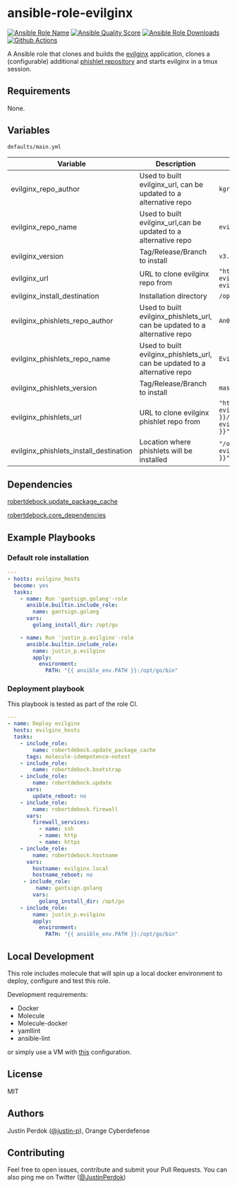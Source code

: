 # ansible-role-evilginx

[![Ansible Role Name](https://img.shields.io/ansible/role/51897?label=Role%20Name&logo=ansible&style=flat-square)](https://galaxy.ansible.com/justin_p/evilginx)
[![Ansible Quality Score](https://img.shields.io/ansible/quality/51897?label=Ansible%20Quality%20Score&logo=ansible&style=flat-square)](https://galaxy.ansible.com/justin_p/evilginx)
[![Ansible Role Downloads](https://img.shields.io/ansible/role/d/51897?label=Ansible%20Role%20Downloads&logo=ansible&style=flat-square)](https://galaxy.ansible.com/justin_p/evilginx)
[![Github Actions](https://img.shields.io/github/workflow/status/justin-p/ansible-role-evilginx/CI?label=Github%20Actions&logo=github&style=flat-square)](https://github.com/justin-p/ansible-role-evilginx/actions)

A Ansible role that clones and builds the [evilginx](https://github.com/kgretzky/evilginx) application, clones a (configurable) additional [phishlet repository](https://github.com/An0nUD4Y/Evilginx2-Phishlets) and starts evilginx in a tmux session.

## Requirements

None.

## Variables

`defaults/main.yml`

| Variable                               | Description                                                                | Default value                                                                                  |
| -------------------------------------- | -------------------------------------------------------------------------- | ---------------------------------------------------------------------------------------------- |
| evilginx_repo_author                   | Used to built evilginx_url, can be updated to a alternative repo           | `kgretzky`                                                                                     |
| evilginx_repo_name                     | Used to built evilginx_url,can be updated to a alternative repo            | `evilginx2`                                                                                    |
| evilginx_version                       | Tag/Release/Branch to install                                              | `v3.1.0`                                                                                       |
| evilginx_url                           | URL to clone evilginx repo from                                            | `"https://github.com/{{ evilginx_repo_author }}/{{ evilginx_repo_name }}"`                     |
| evilginx_install_destination           | Installation directory                                                     | `/opt/{{ evilginx_repo_name }}`                                                                |
| evilginx_phishlets_repo_author         | Used to built evilginx_phishlets_url, can be updated to a alternative repo | `An0nUD4Y`                                                                                     |
| evilginx_phishlets_repo_name           | Used to built evilginx_phishlets_url, can be updated to a alternative repo | `Evilginx2-Phishlets`                                                                          |
| evilginx_phishlets_version             | Tag/Release/Branch to install                                              | `master`                                                                                       |
| evilginx_phishlets_url                 | URL to clone evilginx phishlet repo from                                   | `"https://github.com/{{ evilginx_phishlets_repo_author }}/{{ evilginx_phishlets_repo_name }}"` |
| evilginx_phishlets_install_destination | Location where phishlets will be installed                                 | `"/opt/{{ evilginx_phishlets_repo_name }}"`                                                    |
## Dependencies

[robertdebock.update_package_cache](https://github.com/robertdebock/ansible-role-update_package_cache)

[robertdebock.core_dependencies](https://github.com/robertdebock/ansible-role-core_dependencies)

## Example Playbooks

### Default role installation

```yaml
---
- hosts: evilginx_hosts
  become: yes
  tasks:
    - name: Run 'gantsign.golang'-role
      ansible.builtin.include_role:
        name: gantsign.golang
      vars:
        golang_install_dir: /opt/go

    - name: Run 'justin_p.evilginx'-role
      ansible.builtin.include_role:
        name: justin_p.evilginx
        apply:
          environment:
            PATH: "{{ ansible_env.PATH }}:/opt/go/bin"
```

### Deployment playbook

This playbook is tested as part of the role CI.

```yaml
---
- name: Deploy evilginx
  hosts: evilginx_hosts
  tasks:
    - include_role:
        name: robertdebock.update_package_cache
      tags: molecule-idempotence-notest
    - include_role:
        name: robertdebock.bootstrap
    - include_role:
        name: robertdebock.update
      vars:
        update_reboot: no
    - include_role:
        name: robertdebock.firewall
      vars:
        firewall_services:
          - name: ssh
          - name: http
          - name: https
    - include_role:
        name: robertdebock.hostname
      vars:
        hostname: evilginx.local
        hostname_reboot: no
     - include_role:
         name: gantsign.golang
        vars:
          golang_install_dir: /opt/go
    - include_role:
        name: justin_p.evilginx
        apply:
          environment:
            PATH: "{{ ansible_env.PATH }}:/opt/go/bin"
```

## Local Development

This role includes molecule that will spin up a local docker environment to deploy, configure and test this role.

Development requirements:

- Docker
- Molecule
- Molecule-docker
- yamllint
- ansible-lint

or simply use a VM with [this](https://github.com/justin-p/ansible-terraform-workstation) configuration.

## License

MIT

## Authors

Justin Perdok ([@justin-p](https://github.com/justin-p/)), Orange Cyberdefense

## Contributing

Feel free to open issues, contribute and submit your Pull Requests. You can also ping me on Twitter ([@JustinPerdok](https://twitter.com/JustinPerdok))
